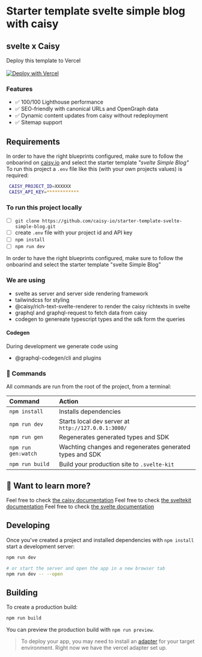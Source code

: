 # Starter template svelte simple blog with caisy

## svelte x Caisy

Deploy this template to Vercel
<br>
<br>
[![Deploy with Vercel](https://vercel.com/button)](https://vercel.com/new/clone?repository-url=https%3A%2F%2Fgithub.com%2Fcaisy-io%2Fstarter-template-svelte-simple-blog&env=CAISY_PROJECT_ID,CAISY_API_KEY&project-name=caisy-template-svelte-simple-blog&repository-name=caisy-template-svelte-simple-blog&demo-title=Simple%20blog%20with%20svelte%20and%20caisy&demo-url=https%3A%2F%2Fcaisy-svelte-simple-blog.vercel.app)

### Features

- ✅ 100/100 Lighthouse performance
- ✅ SEO-friendly with canonical URLs and OpenGraph data
- ✅ Dynamic content updates from caisy without redeployment
- ✅ Sitemap support

## Requirements

In order to have the right blueprints configured, make sure to follow the onboarind on [caisy.io](https://caisy.io/) and select the starter template _"svelte Simple Blog"_
To run this project a `.env` file like this (with your own projects values) is required:

```bash
 CAISY_PROJECT_ID=XXXXXX
 CAISY_API_KEY=************
```

### To run this project locally

- [ ] `git clone https://github.com/caisy-io/starter-template-svelte-simple-blog.git`
- [ ] create `.env` file with your project id and API key
- [ ] `npm install`
- [ ] `npm run dev`

In order to have the right blueprints configured, make sure to follow the onboarind and select the starter template "svelte Simple Blog"

### We are using

- svelte as server and server side rendering framework
- tailwindcss for styling
- @caisy/rich-text-svelte-renderer to render the caisy richtexts in svelte
- graphql and graphql-request to fetch data from caisy
- codegen to genereate typescript types and the sdk form the queries


#### Codegen

During development we generate code using

- @graphql-codegen/cli and plugins

### 🧞 Commands

All commands are run from the root of the project, from a terminal:

| Command             | Action                                                   |
| :------------------ | :------------------------------------------------------- |
| `npm install`       | Installs dependencies                                    |
| `npm run dev`       | Starts local dev server at `http://127.0.0.1:3000/`      |
| `npm run gen`       | Regenerates generated types and SDK                      |
| `npm run gen:watch` | Wachting changes and regenerates generated types and SDK |
| `npm run build`     | Build your production site to `.svelte-kit`              |

## 👀 Want to learn more?

Feel free to check [the caisy documentation](https://caisy.io/developer/docs)
Feel free to check [the sveltekit documentation](https://kit.svelte.dev/)
Feel free to check [the svelte documentation](https://svelte.dev/docs)

## Developing

Once you've created a project and installed dependencies with `npm install` start a development server:

```bash
npm run dev

# or start the server and open the app in a new browser tab
npm run dev -- --open
```
## Building
To create a production build:

```bash
npm run build
```
You can preview the production build with `npm run preview`.

> To deploy your app, you may need to install an [adapter](https://kit.svelte.dev/docs/adapters) for your target environment. Right now we have the vercel adapter set up. 

